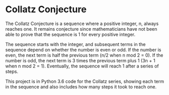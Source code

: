 # Collatz Conjecture

The Collatz Conjecture is a sequence where a positive integer, n, always reaches one.  It remains conjecture since mathematicians have not been able to prove that the sequence is 1 for every positive integer. 

The sequence starts with the integer, and subsequent terms in the sequence depend on whether the number is even or odd. If the number is even, the next term is half the previous term (n/2 when n mod 2 = 0).  If the number is odd, the next term is 3 times the previous term plus 1 (3n + 1 when n mod 2 = 1).  Eventually, the sequence will reach 1 after a series of steps. 

This project is in Python 3.6 code for the Collatz series, showing each term in the sequence and also includes how many steps it took to reach one.

